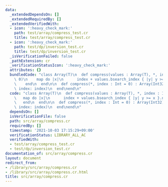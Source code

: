 ```yaml
---
data:
  _extendedDependsOn: []
  _extendedRequiredBy: []
  _extendedVerifiedWith:
  - icon: ':heavy_check_mark:'
    path: test/array/compress_test.cr
    title: test/array/compress_test.cr
  - icon: ':heavy_check_mark:'
    path: test/dp/inversion_test.cr
    title: test/dp/inversion_test.cr
  _isVerificationFailed: false
  _pathExtension: cr
  _verificationStatusIcon: ':heavy_check_mark:'
  attributes: {}
  bundledCode: "class Array(T)\n  def compress(values : Array(T), *, index : Int =\
    \ 0)\n    map do |x|\n      index + values.bsearch_index { |y| y >= x }.not_nil!\n\
    \    end\n  end\n\n  def compress(*, index : Int = 0) : Array(Int32)\n    compress(uniq.sort!,\
    \ index: index)\n  end\nend\n"
  code: "class Array(T)\n  def compress(values : Array(T), *, index : Int = 0)\n \
    \   map do |x|\n      index + values.bsearch_index { |y| y >= x }.not_nil!\n \
    \   end\n  end\n\n  def compress(*, index : Int = 0) : Array(Int32)\n    compress(uniq.sort!,\
    \ index: index)\n  end\nend\n"
  dependsOn: []
  isVerificationFile: false
  path: src/array/compress.cr
  requiredBy: []
  timestamp: '2021-10-03 17:15:29+09:00'
  verificationStatus: LIBRARY_ALL_AC
  verifiedWith:
  - test/array/compress_test.cr
  - test/dp/inversion_test.cr
documentation_of: src/array/compress.cr
layout: document
redirect_from:
- /library/src/array/compress.cr
- /library/src/array/compress.cr.html
title: src/array/compress.cr
---
```

